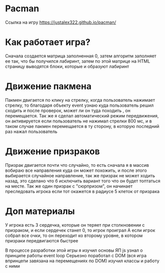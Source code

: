 # Pacman
Ссылка на игру https://justalex322.github.io/pacman/

# Как работает игра?
Сначала создается матрица заполненная 0, затем алгоритм заполняет ее так, что бы получился лабиринт,
затем по этой матрице на HTML страницу выводятся блоки, которые и образуют лабиринт

# Движение пакмена
Пакмен двигается по клику на стрелку, когда пользователь нажимает стрелку, то благодаря объекту event  узнаю куда пользователь решил сходить и после проверок, может ли он туда походить , он перемещается.
Так же я сделал автоматический режим передвижения, он активируется если пользователь не нажимал стрелки 800 мс, и в таком случае пакмен перемещается в ту сторону, в которую последний раз нажал пользователь

# Движение призраков
Призрак двигается почти что случайно, то есть сначала я в массив вобираю все направления куда он может похожить, и после этого выбирается случайное направление, так же призрак не может ходить назад, это сделано что б исключить вариант того что он будет топтаться на месте. Так же один призрак с "сюрпризом", он начинает преследовать игрока если тот окажется в радиусе 5 клеток от призрака

# Доп материалы
У игрока есть 3 сердечка, которые он теряет при столкновении с призраком, и если сердечек станет 0, то игрок проиграл
А если игрок собрал все очки, то он переходит ко второму уровне, в котором призраки передвигаются быстрее


В процессе разработки этой игры я изучил основы ЯП js
узнал о принципе работы event loop
Серьезно поработал с DOM (вся игра впринцепи завязана на перемещениях по DOM)
изучил классы и работу с ними

